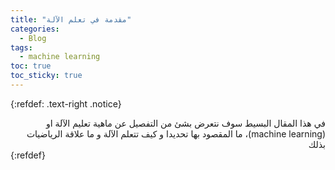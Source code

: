 ```yaml
---
title: "مقدمة في تعلم الآلة"
categories:
  - Blog
tags:
  - machine learning
toc: true
toc_sticky: true
---
```


{:refdef: .text-right .notice}
<div class='.notice' dir="rtl">
في هذا المقال البسيط سوف نتعرض بشئ من التفصيل عن ماهية تعليم الآلة او (machine learning)، ما المقصود بها تحديدا و كيف تتعلم الآلة و ما علاقة الرياضيات بذلك
</div>
{:refdef}

